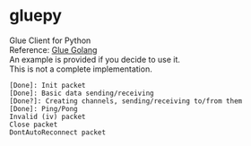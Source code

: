 # gluepy
Glue Client for Python<br>
Reference: <a href="https://github.com/desertbit/glue">Glue Golang</a>
<br>
An example is provided if you decide to use it.<br>
This is not a complete implementation.<br>
```
[Done]: Init packet
[Done]: Basic data sending/receiving
[Done?]: Creating channels, sending/receiving to/from them
[Done]: Ping/Pong
Invalid (iv) packet
Close packet
DontAutoReconnect packet
````

